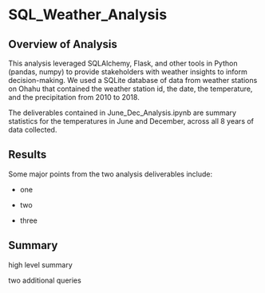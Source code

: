 # SQL_Weather_Analysis

## Overview of Analysis
This analysis leveraged SQLAlchemy, Flask, and other tools in Python (pandas, numpy) to provide stakeholders with weather insights to inform decision-making. We used a SQLite database of data from weather stations on Ohahu that contained the weather station id, the date, the temperature, and the precipitation from 2010 to 2018.


The deliverables contained in June_Dec_Analysis.ipynb are summary statistics for the temperatures in June and December, across all 8 years of data collected. 



## Results
Some major points from the two analysis deliverables include:


* one 


* two


* three 


## Summary 
high level summary

two additional queries 